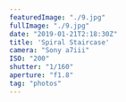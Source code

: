 ```yaml
---
featuredImage: "./9.jpg"
fullImage: "./9.jpg"
date: "2019-01-21T2:18:30Z"
title: 'Spiral Staircase'
camera: "Sony a7iii"
ISO: "200"
shutter: "1/160"
aperture: "f1.8"
tag: "photos"
---
```




